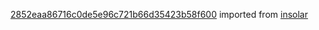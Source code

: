 [2852eaa86716c0de5e96c721b66d35423b58f600](https://github.com/insolar/insolar/commit/2852eaa86716c0de5e96c721b66d35423b58f600) imported from [insolar](https://github.com/insolar/insolar)
